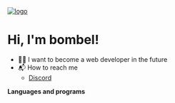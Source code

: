 <a href="https://github.com/bombelll">
    <img src="https://i.imgur.com/4JjWEk2.png" alt="logo">
</a>
<h1>Hi, I'm bombel!</h1>

- 👨‍💻 I want to become a web developer in the future
- 📬 How to reach me
  - [Discord](https://discord.com/users/428618348205703179/)


<b>Languages and programs</b>
<!-- <p>
    https://img.shields.io/badge/-HTML5-E34F26?style=for-the-badge&logo=html5&logoColor=white
    https://img.shields.io/badge/-CSS3-2596be?style=for-the-badge&logo=css3&logoColor=white
    https://img.shields.io/badge/JavaScript-323330?style=for-the-badge&logo=javascript&logoColor=F7DF1E
    https://img.shields.io/badge/-C++-00589d?style=for-the-badge&logo=cplusplus&logoColor=white
</p> -->
